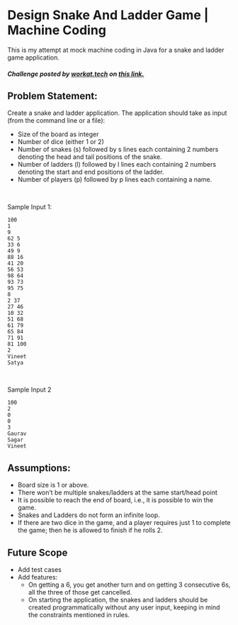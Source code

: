 # Design Snake And Ladder Game | Machine Coding

This is my attempt at mock machine coding in Java for a snake and ladder game application.
##### Challenge posted by [workat.tech](https://workat.tech/) on [this link.](https://workat.tech/machine-coding/practice/snake-and-ladder-problem-zgtac9lxwntg)

## Problem Statement:

Create a snake and ladder application. The application should take as input (from the command line or a file):

- Size of the board as integer
- Number of dice (either 1 or 2)
- Number of snakes (s) followed by s lines each containing 2 numbers denoting the head and tail positions of the snake.
- Number of ladders (l) followed by l lines each containing 2 numbers denoting the start and end positions of the ladder.
- Number of players (p) followed by p lines each containing a name.

<br>

Sample Input 1:
```
100
1
9
62 5
33 6
49 9
88 16
41 20
56 53
98 64
93 73
95 75
8
2 37
27 46
10 32
51 68
61 79
65 84
71 91
81 100
2
Vineet
Satya
```
<br>

Sample Input 2
```
100
2
0
0
3
Gaurav
Sagar
Vineet
```

## Assumptions:

- Board size is 1 or above.
- There won’t be multiple snakes/ladders at the same start/head point
- It is possible to reach the end of board, i.e., it is possible to win the game.
- Snakes and Ladders do not form an infinite loop.
- If there are two dice in the game, and a player requires just 1 to complete the game; then he is allowed to finish if he rolls 2. 

## Future Scope

- Add test cases
- Add features:
    - On getting a 6, you get another turn and on getting 3 consecutive 6s, all the three of those get cancelled.
    - On starting the application, the snakes and ladders should be created programmatically without any user input, keeping in mind the constraints mentioned in rules.
